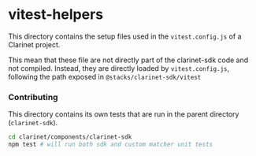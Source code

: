 # vitest-helpers

This directory contains the setup files used in the `vitest.config.js` of a Clarinet project.

This mean that these file are not directly part of the clarinet-sdk code and not compiled.
Instead, they are directly loaded by `vitest.config.js`, following the path exposed in `@stacks/clarinet-sdk/vitest`


### Contributing

This directory contains its own tests that are run in the parent directory (`clarinet-sdk`).

```sh
cd clarinet/components/clarinet-sdk
npm test # will run both sdk and custom matcher unit tests
```
